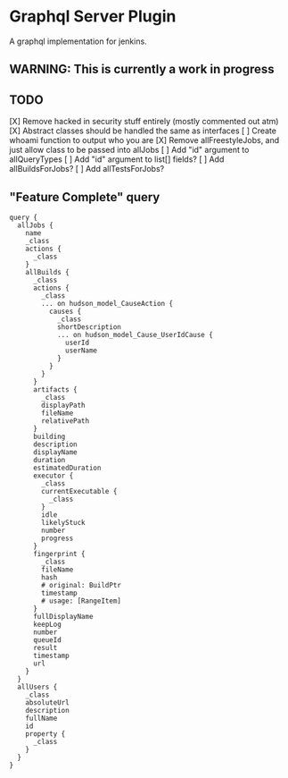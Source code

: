 # Graphql Server Plugin

A graphql implementation for jenkins.

## WARNING: This is currently a work in progress

## TODO

[X] Remove hacked in security stuff entirely (mostly commented out atm)
[X] Abstract classes should be handled the same as interfaces
[ ] Create whoami function to output who you are
[X] Remove allFreestyleJobs, and just allow class to be passed into allJobs
[ ] Add "id" argument to allQueryTypes
[ ] Add "id" argument to list[] fields?
[ ] Add allBuildsForJobs?
[ ] Add allTestsForJobs?

## "Feature Complete" query

```
query {
  allJobs {
    name
    _class
    actions {
      _class
    }
    allBuilds {
      _class
      actions {
        _class
        ... on hudson_model_CauseAction {
          causes {
            _class
            shortDescription
            ... on hudson_model_Cause_UserIdCause {
              userId
              userName
            }
          }
        }
      }
      artifacts {
        _class
        displayPath
        fileName
        relativePath
      }
      building
      description
      displayName
      duration
      estimatedDuration
      executor {
        _class
        currentExecutable {
          _class
        }
        idle
        likelyStuck
        number
        progress
      }
      fingerprint {
        _class
        fileName
        hash
        # original: BuildPtr
        timestamp
        # usage: [RangeItem]
      }
      fullDisplayName
      keepLog
      number
      queueId
      result
      timestamp
      url
    }
  }
  allUsers {
    _class
    absoluteUrl
    description
    fullName
    id
    property {
      _class
    }
  }
}
```
